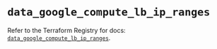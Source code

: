 # `data_google_compute_lb_ip_ranges`

Refer to the Terraform Registry for docs: [`data_google_compute_lb_ip_ranges`](https://registry.terraform.io/providers/hashicorp/google/6.42.0/docs/data-sources/compute_lb_ip_ranges).
